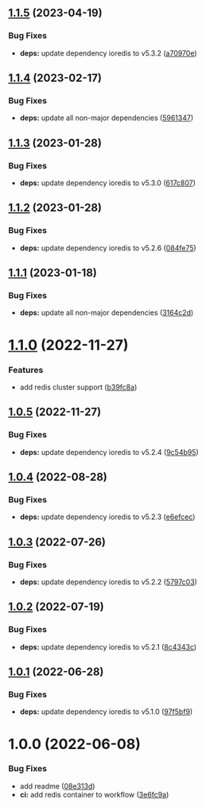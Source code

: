 ## [1.1.5](https://github.com/mammutmedia/ioredis-parse-adapter/compare/1.1.4...1.1.5) (2023-04-19)


### Bug Fixes

* **deps:** update dependency ioredis to v5.3.2 ([a70970e](https://github.com/mammutmedia/ioredis-parse-adapter/commit/a70970e350e84fc858bd7b405363acb2ab6259ea))

## [1.1.4](https://github.com/mammutmedia/ioredis-parse-adapter/compare/1.1.3...1.1.4) (2023-02-17)


### Bug Fixes

* **deps:** update all non-major dependencies ([5961347](https://github.com/mammutmedia/ioredis-parse-adapter/commit/596134790f304162adf1a87f8b450a7c9fc1dc36))

## [1.1.3](https://github.com/mammutmedia/ioredis-parse-adapter/compare/1.1.2...1.1.3) (2023-01-28)


### Bug Fixes

* **deps:** update dependency ioredis to v5.3.0 ([617c807](https://github.com/mammutmedia/ioredis-parse-adapter/commit/617c8075e1b8f97b82b68e74d2da9e2325ef88b0))

## [1.1.2](https://github.com/mammutmedia/ioredis-parse-adapter/compare/1.1.1...1.1.2) (2023-01-28)


### Bug Fixes

* **deps:** update dependency ioredis to v5.2.6 ([084fe75](https://github.com/mammutmedia/ioredis-parse-adapter/commit/084fe752c234696034eaf5ab4d7e244b9c91811e))

## [1.1.1](https://github.com/mammutmedia/ioredis-parse-adapter/compare/1.1.0...1.1.1) (2023-01-18)


### Bug Fixes

* **deps:** update all non-major dependencies ([3164c2d](https://github.com/mammutmedia/ioredis-parse-adapter/commit/3164c2d73e95ec4bb1cb10bba7946df645b428b5))

# [1.1.0](https://github.com/mammutmedia/ioredis-parse-adapter/compare/1.0.5...1.1.0) (2022-11-27)


### Features

* add redis cluster support ([b39fc8a](https://github.com/mammutmedia/ioredis-parse-adapter/commit/b39fc8aec6f1238faffd14d69344a9db74e49cf6))

## [1.0.5](https://github.com/mammutmedia/ioredis-parse-adapter/compare/1.0.4...1.0.5) (2022-11-27)


### Bug Fixes

* **deps:** update dependency ioredis to v5.2.4 ([9c54b95](https://github.com/mammutmedia/ioredis-parse-adapter/commit/9c54b9522e0bfcd9be73421a7ea768625dbca169))

## [1.0.4](https://github.com/mammutmedia/ioredis-parse-adapter/compare/1.0.3...1.0.4) (2022-08-28)


### Bug Fixes

* **deps:** update dependency ioredis to v5.2.3 ([e6efcec](https://github.com/mammutmedia/ioredis-parse-adapter/commit/e6efcecb9fd408390d6a4bb86be504e145bdf802))

## [1.0.3](https://github.com/mammutmedia/ioredis-parse-adapter/compare/1.0.2...1.0.3) (2022-07-26)


### Bug Fixes

* **deps:** update dependency ioredis to v5.2.2 ([5797c03](https://github.com/mammutmedia/ioredis-parse-adapter/commit/5797c035e8dcf7425f39a7ae4a1cfbbc3e261044))

## [1.0.2](https://github.com/mammutmedia/ioredis-parse-adapter/compare/1.0.1...1.0.2) (2022-07-19)


### Bug Fixes

* **deps:** update dependency ioredis to v5.2.1 ([8c4343c](https://github.com/mammutmedia/ioredis-parse-adapter/commit/8c4343cbef59c789f185690d4fd52d40fb9cb97e))

## [1.0.1](https://github.com/mammutmedia/ioredis-parse-adapter/compare/1.0.0...1.0.1) (2022-06-28)


### Bug Fixes

* **deps:** update dependency ioredis to v5.1.0 ([97f5bf9](https://github.com/mammutmedia/ioredis-parse-adapter/commit/97f5bf9240d53e10007b03bc033cee3e28fd2dff))

# 1.0.0 (2022-06-08)


### Bug Fixes

* add readme ([08e313d](https://github.com/mammutmedia/ioredis-parse-adapter/commit/08e313d518b05504f484c2a965ec7caf8f5a32e1))
* **ci:** add redis container to workflow ([3e6fc9a](https://github.com/mammutmedia/ioredis-parse-adapter/commit/3e6fc9a9ec44199c6223530026e165448568d1be))
